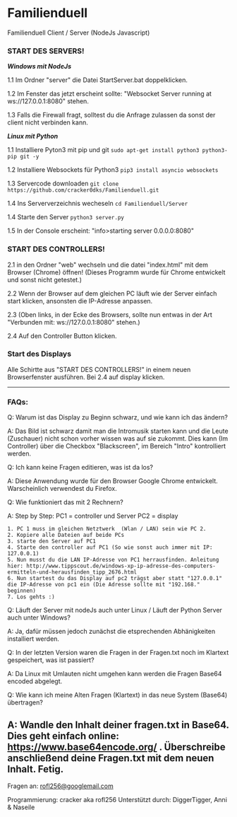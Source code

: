# Familienduell
Familienduell Client / Server (NodeJs Javascript)

### START DES SERVERS!

___Windows mit NodeJs___

1.1 Im Ordner "server" die Datei StartServer.bat doppelklicken.

1.2 Im Fenster das jetzt erscheint sollte: "Websocket Server running at ws://127.0.0.1:8080" stehen.

1.3 Falls die Firewall fragt, solltest du die Anfrage zulassen da sonst der client nicht verbinden kann.

___Linux mit Python___

1.1 Installiere Pyton3 mit pip und git
`sudo apt-get install python3 python3-pip git -y`

1.2 Installiere Websockets für Python3
`pip3 install asyncio websockets`

1.3 Servercode downloaden
`git clone https://github.com/cracker0dks/Familienduell.git`

1.4 Ins Serververzeichnis wecheseln
`cd Familienduell/Server`

1.4 Starte den Server
`python3 server.py`

1.5 In der Console erscheint: "info>starting server 0.0.0.0:8080"

### START DES CONTROLLERS!

2.1 in den Ordner "web" wechseln und die datei "index.html" mit dem Browser (Chrome) öffnen! (Dieses Programm wurde für Chrome entwickelt und sonst nicht getestet.)

2.2 Wenn der Browser auf dem gleichen PC läuft wie der Server einfach start klicken, ansonsten die IP-Adresse anpassen.

2.3 (Oben links, in der Ecke des Browsers, sollte nun entwas in der Art "Verbunden mit: ws://127.0.0.1:8080" stehen.)

2.4 Auf den Controller Button klicken.

### Start des Displays

Alle Schirtte aus "START DES CONTROLLERS!" in einem neuen Browserfenster ausführen. Bei 2.4 auf display klicken.


---------------------------

### FAQs:
Q: Warum ist das Display zu Beginn schwarz, und wie kann ich das ändern?

A: Das Bild ist schwarz damit man die Intromusik starten kann und die Leute (Zuschauer) nicht schon vorher wissen was auf sie zukommt.
   Dies kann (Im Controller) über die Checkbox "Blackscreen", im Bereich "Intro" kontrolliert werden.

Q: Ich kann keine Fragen editieren, was ist da los?

A: Diese Anwendung wurde für den Browser Google Chrome entwickelt. Warscheinlich verwendest du Firefox.

Q: Wie funktioniert das mit 2 Rechnern?

A: Step by Step: 
	PC1 = controller und Server
	PC2 = display

    1. PC 1 muss im gleichen Netztwerk  (Wlan / LAN) sein wie PC 2.
    2. Kopiere alle Dateien auf beide PCs
    3. starte den Server auf PC1
    4. Starte den controller auf PC1 (So wie sonst auch immer mit IP: 127.0.0.1)
    5. Nun musst du die LAN IP-Adresse von PC1 herrausfinden. Anleitung hier: http://www.tippscout.de/windows-xp-ip-adresse-des-computers-ermitteln-und-herausfinden_tipp_2676.html
    6. Nun startest du das Display auf pc2 trägst aber statt "127.0.0.1" die IP-Adresse von pc1 ein (Die Adresse sollte mit "192.168." beginnen)
    7. Los gehts :)
    
Q: Läuft der Server mit nodeJs auch unter Linux / Läuft der Python Server auch unter Windows?

A: Ja, dafür müssen jedoch zunächst die etsprechenden Abhänigkeiten installiert werden.

Q: In der letzten Version waren die Fragen in der Fragen.txt noch im Klartext gespeichert, was ist passiert?

A: Da Linux mit Umlauten nicht umgehen kann werden die Fragen Base64 encoded abgelegt.

Q:  Wie kann ich meine Alten Fragen (Klartext) in das neue System (Base64) übertragen?

A: Wandle den Inhalt deiner fragen.txt in Base64. Dies geht einfach online:  https://www.base64encode.org/ . Überschreibe anschließend deine Fragen.txt mit dem neuen Inhalt. Fetig.
---------------------------

Fragen an: rofl256@googlemail.com

Programmierung: cracker aka rofl256
Unterstützt durch: DiggerTigger, Anni & Naseile
